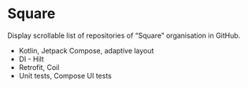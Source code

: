 # Square

Display scrollable list of repositories of “Square” organisation in GitHub.

- Kotlin, Jetpack Compose, adaptive layout
- DI - Hilt
- Retrofit, Coil
- Unit tests, Compose UI tests
